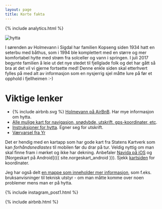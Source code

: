 ```yaml
---
layout: page
title: Korte fakta
---
```

<!-- We need to move this into the template -->
{% include analytics.html %}


![hytta](https://a0.muscache.com/im/pictures/b28e8dc2-4ae2-42d0-ade3-c9b4d6bfe1c9.jpg?aki_policy=xx_large)

I sørenden av Holmevann i Sigdal har familien Kopseng siden 1934 hatt en seterbu med båthus, som i 1994 
ble komplettert med en større og mer komfortabel hytte med strøm fra solceller og vann i springen. 
I juli 2017 begynte familien å leie ut det nye stedet til
fjellglade folk og det har gått så bra at det vil vi gjerne fortsette med! 
Denne enkle siden skal etterhvert fylles på  med alt av informasjon
som en nysjerrig sjel måtte lure på før et opphold i fjellheimen :-)

# Viktige lenker
<ul>

<li>
{% include airbnb.svg %}
<a href="https://airbnb.no/rooms/18731440">Holmevann på AirBnB</a>. Har mye informasjon om hytta. 
</li>

<li><a href="/kart.html">Alle mulige kart for navigasjon, snødybde, utskrift, gps-koordinater, etc</a>. </li>

<li><a href="https://docs.google.com/document/d/1NpuBRGMA6w90_756cMcHjl3q-KFJMSvRIDl7vA4wqi8/export?format=pdf">Instruksjoner for hytta</a>. Egner seg for utskrift.</li>

<li><a href="https://www.yr.no/place/Norway/Buskerud/Sigdal/Holmevatn/">Værvarsel fra Yr</a></li>

</ul>

Det er hendig med en kartapp som har gode kart fra Statens Kartverk som 
kan _forhåndsnedlastes_ til mobilen før du drar på tur. Veldig nyttig 
om man skal finne fram i mørket og ikke har dekning. Anbefaler 
[Navida på iOS](https://itunes.apple.com/no/app/navida/id356821974?mt=8) og 
[Norgeskart på Android]({{ site.norgeskart_android }}). Sjekk [kartsiden](/kart.html) for koordinater.

Jeg har også delt [en mappe som inneholder mer informasjon](https://drive.google.com/open?id=0BxoftKRQ6vR7bkc0U0JIdHdlejg), som f.eks. bruksanvisninger til teknisk utstyr - om man
måtte komme over noen problemer mens man er på hytta.

{% include instagram_post1.html %}

{% include airbnb.html %}
